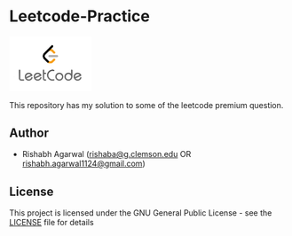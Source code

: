 # Leetcode-Practice

<img src="https://github.com/rishabh-agarwal/Leetcode-Practice/blob/master/images/leetCode.jpeg" width="148">

This repository has my solution to some of the leetcode premium question. 

## Author
- Rishabh Agarwal (rishaba@g.clemson.edu OR rishabh.agarwal1124@gmail.com)

## License
This project is licensed under the GNU General Public License - see the [LICENSE](https://github.com/rishabh-agarwal/Leetcode-Practice/blob/master/LICENSE) file for details
